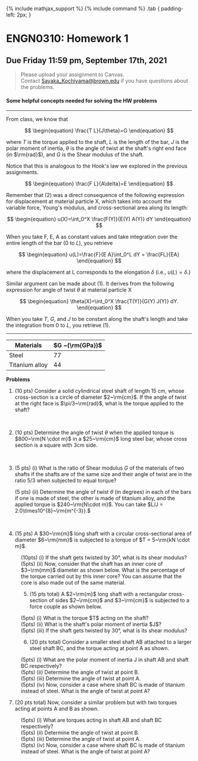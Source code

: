 {% include mathjax_support %}
{% include command %}
.tab {
  padding-left: 2px;
}



# ENGN0310: Homework 1
## Due Friday 11:59 pm, September 17th, 2021




> Please upload your assignment to Canvas.<br/>
> Contact Sayaka_Kochiyama@brown.edu if you have questions about the problems.   




#### Some helpful concepts needed for solving the HW problems


--------


From class, we know that

$$
\begin{equation}
\frac{T L}{J\theta}=G
\end{equation}
$$

where $T$ is the torque applied to the shaft, $L$ is the length of the bar, $J$ is the polar moment of inertia, $\theta$ is the angle of twist at the shaft's right end face (in $\rm{rad}$), and $G$ is the Shear modulus of the shaft. 

Notice that this is analogous to the Hook's law we explored in the previous assignments.

$$
\begin{equation}
\frac{F L}{A\delta}=E
\end{equation}
$$

Remember that (2) was a direct consequence of the following expression for displacement at material particle X, which takes into account the variable force, Young's modulus, and cross-sectional area along its length:


$$
\begin{equation}
u(X)=\int_0^X \frac{F(Y)}{E(Y) A(Y)} dY
\end{equation}
$$

When you take F, E, A as constant values and take integration over the entire length of the bar ($0$ to $L$), you retrieve

$$
\begin{equation}
u(L)=\frac{F}{E A}\int_0^L dY = \frac{FL}{EA}
\end{equation}
$$

where the displacement at L corresponds to the elongation $\delta$ (i.e., $u(L)=\delta$.)

Similar argument can be made about (1). It derives from the following expression for angle of twist $\theta$ at material particle X

$$
\begin{equation}
\theta(X)=\int_0^X \frac{T(Y)}{G(Y) J(Y)} dY.
\end{equation}
$$

When you take $T$, $G$, and $J$ to be constant along the shaft's length and take the integration from $0$ to $L$, you retrieve (1).

----------



| Materials      | $G ~(\rm{GPa})$ |
|----------------|-----------------|
| Steel          | 77             |
| Titanium alloy | 44             |


**Problems**


1. (10 pts) Consider a solid cylindrical steel shaft of length 15 cm,  whose cross-section is a circle of diameter $2~\rm{cm}$. If the angle of twist at the right face is $\pi/3~\rm{rad}$, what is the torque applied to the shaft?

<br/>

2. (10 pts) Determine the angle of twist $\theta$ when the applied torque is $800~\rm{N \cdot m}$ in a $25~\rm{cm}$ long steel bar, whose cross section is a square with 3cm side.
<br/>

3. (5 pts) (i) What is the ratio of Shear modulus $G$ of the materials of two shafts if the shafts are of the same size and their angle of twist are in the ratio 5/3 when subjected to equal torque?

    (5 pts) (ii) Determine the angle of twist $\theta$ (in degrees) in each of the bars if one is made of steel, the other is made of titanium alloy, and the applied torque is $240~\rm{N\cdot m}$. You can take $L/J = 2.0\times10^{8}~\rm{m^{-3}}.$
<br/>

4. (15 pts) A $30~\rm{m}$ long shaft with a circular cross-sectional area of diameter $6~\rm{mm}$ is subjected to a torque of $T = 5~\rm{kN \cdot m}$. 

<DL>
<DD> (10pts) (i) If the shaft gets twisted by 30&deg;, what is its shear modulus? 
<DD> (5pts) (ii) Now, consider that the shaft has an inner core of $3~\rm{mm}$ diameter as shown below. What is the percentage of the torque carried out by this inner core? You can assume that the core is also made out of the same material.

<br/>


5. (15 pts total) A $2~\rm{m}$ long shaft with a rectangular cross-section of sides $2~\rm{cm}$ and $3~\rm{cm}$ is subjected to a force couple as shown below. 


<DD>(5pts) (i) What is the torque $T$ acting on the shaft?    
<DD>(5pts) (ii) What is the shaft's polar moment of inertia $J$?
<DD>(5pts) (iii) If the shaft gets twisted by 30&deg;, what is its shear modulus?


6. (20 pts total) Consider a smaller steel shaft AB attached to a larger steel shaft BC, and the torque acting at point A as shown. 


<DD>(5pts) (i) What are the polar moment of inertia J in shaft AB and shaft BC respectively?
<DD>(5pts) (ii) Determine the angle of twist at point B.
<DD>(5pts) (iii) Determine the angle of twist at point A.
<DD>(5pts) (iv) Now, consider a case where shaft BC is made of titanium instead of steel. What is the angle of twist at point A?
</DL>


7.  (20 pts total) Now, consider a similar problem but with two torques acting at points A and B as shown. 


<DD>(5pts) (i) What are torques acting in shaft AB and shaft BC respectively?
<DD>(5pts) (ii) Determine the angle of twist at point B.
<DD>(5pts) (iii) Determine the angle of twist at point A.
<DD>(5pts) (iv) Now, consider a case where shaft BC is made of titanium instead of steel. What is the angle of twist at point A?
</DL>
